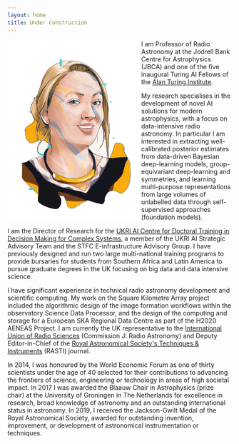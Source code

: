 ```yaml
---
layout: home
title: Under Construction
---
```


<img align="left" src="/assets/img/anna_scaife_nature_whitespace.png" width="300px">

I am Professor of Radio Astronomy at the Jodrell Bank Centre for Astrophysics (JBCA) and one of the five inaugural Turing AI Fellows of the [Alan Turing Institute](https://www.turing.ac.uk).

My research specialises in the development of novel AI solutions for modern astrophysics, with a focus on data-intensive radio astronomy. In particular I am interested in extracting well-calibrated posterior estimates from data-driven Bayesian deep-learning models, group-equivariant deep-learning and symmetries, and learning multi-purpose representations from large volumes of unlabelled data through self-supervised approaches (foundation models). 

I am the Director of Research for the [UKRI AI Centre for Doctoral Training in Decision Making for Complex Systems](https://www.ai-decisions-cdt.ac.uk), a member of the UKRI AI Strategic Advisory Team and the STFC E-infrastructure Advisory Group. I have previously designed and run two large multi-national training programs to provide bursaries for students from Southern Africa and Latin America to pursue graduate degrees in the UK focusing on big data and data intensive science. 

I have significant experience in technical radio astronomy development and scientific computing. My work on the Square Kilometre Array project included the algorithmic design of the image formation workflows within the observatory Science Data Processor, and the design of the computing and storage for a European SKA Regional Data Centre as part of the H2020 AENEAS Project. I am currently the UK representative to the [International Union of Radio Sciences](http://ursi.org) (Commission J: Radio Astronomy) and Deputy Editor-in-Chief of the [Royal Astronomical Society's Techniques & Instruments](https://ras.ac.uk/journals/ras-techniques-instruments-rasti) (RASTI) journal.

In 2014, I was honoured by the World Economic Forum as one of thirty scientists under the age of 40 selected for their contributions to advancing the frontiers of science, engineering or technology in areas of high societal impact. In 2017 I was awarded the Blaauw Chair in Astrophysics (prize chair) at the University of Groningen in The Netherlands for excellence in research, broad knowledge of astronomy and an outstanding international status in astronomy. In 2019, I received the Jackson-Gwilt Medal of the Royal Astronomical Society, awarded for outstanding invention, improvement, or development of astronomical instrumentation or techniques.
